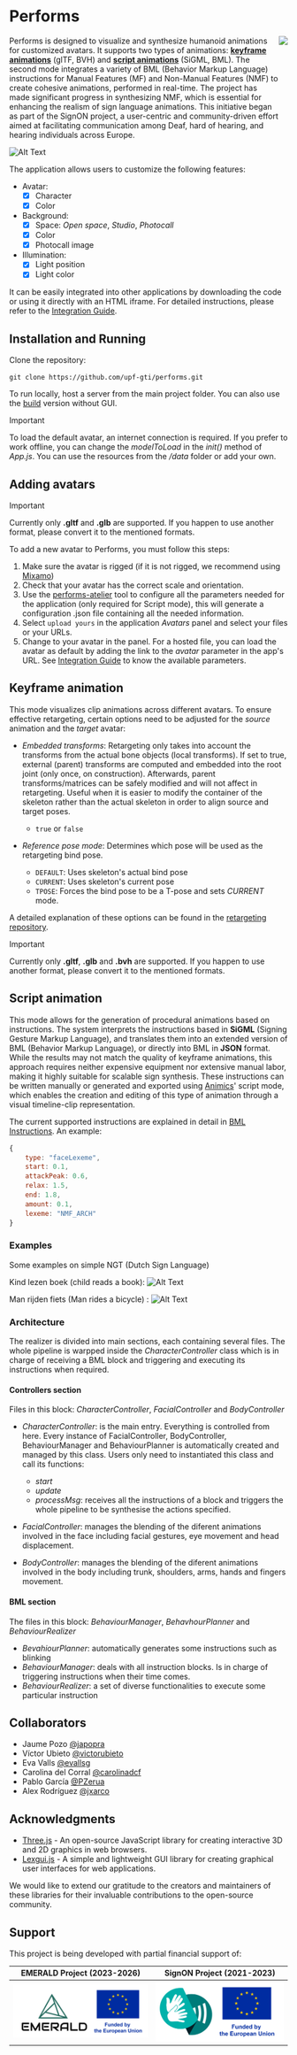 # Performs

<img src="./data/imgs/performs.png" height="200" align="right">

Performs is designed to visualize and synthesize humanoid animations for customized avatars. It supports two types of animations: [**keyframe animations**](#keyframe-animation) (glTF, BVH) and [**script animations**](#script-animation) (SiGML, BML). The second mode integrates a variety of BML (Behavior Markup Language) instructions for Manual Features (MF) and Non-Manual Features (NMF) to create cohesive animations, performed in real-time. The project has made significant progress in synthesizing NMF, which is essential for enhancing the realism of sign language animations. This initiative began as part of the SignON project, a user-centric and community-driven effort aimed at facilitating communication among Deaf, hard of hearing, and hearing individuals across Europe.

![Alt Text](https://iili.io/2BeAGwb.gif)

The application allows users to customize the following features:
- Avatar:
    - [x] Character
    - [x] Color
- Background:
    - [x] Space: _Open space_, _Studio_, _Photocall_
    - [x] Color
    - [x] Photocall image
- Illumination:
    - [x] Light position
    - [x] Light color

It can be easily integrated into other applications by downloading the code or using it directly with an HTML iframe. For detailed instructions, please refer to the [Integration Guide](./docs/IntegrationGuide.md).


## Installation and Running
Clone the repository:
```
git clone https://github.com/upf-gti/performs.git
```
To run locally, host a server from the main project folder. You can also use the [build](./build/) version without GUI.
> [!IMPORTANT]  
> To load the default avatar, an internet connection is required. If you prefer to work offline, you can change the _modelToLoad_ in the _init()_ method of _App.js_. You can use the resources from the _/data_ folder or add your own.

## Adding avatars
> [!IMPORTANT]  
> Currently only **.gltf** and **.glb** are supported. If you happen to use another format, please convert it to the mentioned formats.

To add a new avatar to Performs, you must follow this steps:

 1. Make sure the avatar is rigged (if it is not rigged, we recommend using [Mixamo](https://www.mixamo.com)) 
 2. Check that your avatar has the correct scale and orientation.
 3. Use the [performs-atelier](https://github.com/upf-gti/performs-atelier) tool to configure all the parameters needed for the application (only required for Script mode), this will generate a configuration .json file containing all the needed information.
 4. Select `upload yours` in  the application _Avatars_ panel and select your files or your URLs.
 5. Change to your avatar in the panel. For a hosted file, you can load the avatar as default by adding the link to the _avatar_ parameter in the app's URL. See [Integration Guide](./docs/IntegrationGuide.md) to know the available parameters.

## Keyframe animation
This mode visualizes clip animations across different avatars. To ensure effective retargeting, certain options need to be adjusted for the _source_ animation and the _target_ avatar:
- _Embedded transforms_: Retargeting only takes into account the transforms from the actual bone objects (local transforms). If set to true, external (parent) transforms are computed and embedded into the root joint (only once, on construction). Afterwards, parent transforms/matrices can be safely modified and will not affect in retargeting. Useful when it is easier to modify the container of the skeleton rather than the actual skeleton in order to align source and target poses.
    - `true` or `false`
    
- _Reference pose mode_: Determines which pose will be used as the retargeting bind pose.
    - `DEFAULT`: Uses skeleton's actual bind pose
    - `CURRENT`: Uses skeleton's current pose
    - `TPOSE`: Forces the bind pose to be a T-pose and sets _CURRENT_ mode.

A detailed explanation of these options can be found in the [retargeting repository](https://github.com/upf-gti/retargeting-threejs/tree/main?tab=readme-ov-file#constructor).
> [!IMPORTANT]  
> Currently only **.gltf**, **.glb** and **.bvh** are supported. If you happen to use another format, please convert it to the mentioned formats.

## Script animation
This mode allows for the generation of procedural animations based on instructions. The system interprets the instructions based in **SiGML** (Signing Gesture Markup Language), and translates them into an extended version of BML (Behavior Markup Language), or directly into BML in **JSON** format. While the results may not match the quality of keyframe animations, this approach requires neither expensive equipment nor extensive manual labor, making it highly suitable for scalable sign synthesis. These instructions can be written manually or generated and exported using [Animics](https://webglstudio.org/projects/signon/animics)' script mode, which enables the creation and editing of this type of animation through a visual timeline-clip representation.

The current supported instructions are explained in detail in [BML Instructions](./docs/InstructionsBML.md).
An example:
``` javascript
{
    type: "faceLexeme",
    start: 0.1,
    attackPeak: 0.6,
    relax: 1.5,
    end: 1.8,
    amount: 0.1,
    lexeme: "NMF_ARCH"
}
```
### Examples
Some examples on simple NGT (Dutch Sign Language) 

Kind lezen boek (child reads a book):
![Alt Text](https://iili.io/2foQwCu.gif) 

Man rijden fiets (Man rides a bicycle) :
![Alt Text](https://iili.io/2foZgS4.gif)

### Architecture

The realizer is divided into main sections, each containing several files. 
The whole pipeline is warpped inside the _CharacterController_ class which is in charge of receiving a BML block and triggering and executing its instructions when required.

#### __Controllers section__

Files in this block: _CharacterController_, _FacialController_ and _BodyController_

- _CharacterController_: is the main entry. Everything is controlled from here. Every instance of FacialController, BodyController, BehaviourManager and BehaviourPlanner is automatically created and managed by this class.
Users only need to instantiated this class and call its functions:
    - _start_
    - _update_
    - _processMsg_: receives all the instructions of a block and triggers the whole pipeline to be synthesise the actions specified. 

- _FacialController_: manages the blending of the diferent animations involved in the face including facial gestures, eye movement and head displacement.

- _BodyController_: manages the blending of the diferent animations involved in the body including trunk, shoulders, arms, hands and fingers movement.

#### __BML section__

The files in this block: _BehaviourManager_, _BehavhourPlanner_ and _BehaviourRealizer_

- _BevahiourPlanner_: automatically generates some instructions such as blinking
- _BehaviourManager_: deals with all instruction blocks. Is in charge of triggering instructions when their time comes.
- _BehaviourRealizer_: a set of diverse functionalities to execute some particular instruction

## Collaborators
- Jaume Pozo [@japopra](https://github.com/japopra)  
- Víctor Ubieto [@victorubieto](https://github.com/victorubieto)
- Eva Valls [@evallsg](https://github.com/evallsg)
- Carolina del Corral [@carolinadcf](https://github.com/carolinadcf)
- Pablo García [@PZerua](https://github.com/PZerua)
- Alex Rodríguez [@jxarco](https://github.com/jxarco)

## Acknowledgments

- [Three.js](https://threejs.org/) - An open-source JavaScript library for creating interactive 3D and 2D graphics in web browsers.
- [Lexgui.js](https://github.com/jxarco/lexgui.js/) - A simple and lightweight GUI library for creating graphical user interfaces for web applications.

We would like to extend our gratitude to the creators and maintainers of these libraries for their invaluable contributions to the open-source community.

## Support

This project is being developed with partial financial support of:

| EMERALD Project (2023-2026) | SignON Project (2021-2023) |
| --- | --- |
| ![miciu](./data/imgs/marco_EMERALD.png) | ![logomaxr](./data/imgs/marco_SignON.png) |

